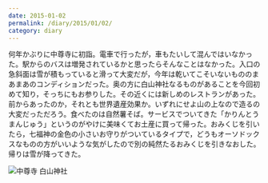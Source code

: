 ```yaml
---
date: 2015-01-02
permalink: /diary/2015/01/02/
category: diary
---
```


何年かぶりに中尊寺に初詣。電車で行ったが，車もたいして混んではいなかった。駅からのバスは増発されているかと思ったらそんなことはなかった。入口の急斜面は雪が積もっていると滑って大変だが，今年は乾いてこそいないもののまあまあのコンディションだった。奥の方に白山神社なるものがあることを今回初めて知り，そっちにもお参りした。その近くには新しめのレストランがあった。前からあったのか，それとも世界遺産効果か。いずれにせよ山の上なので造るの大変だっただろう。食べたのは自然薯そば。サービスでついてきた「かりんとうまんじゅう」というのがやけに美味くてお土産に買って帰った。おみくじを引いたら，七福神の金色の小さいお守りがついているタイプで，どうもオーソドックスなものの方がいいような気がしたので別の純然たるおみくじを引きなおした。帰りは雪が降ってきた。

![中尊寺 白山神社](http://instagram.com/p/xVm0PAyLqn/media?size=l "中尊寺 白山神社")